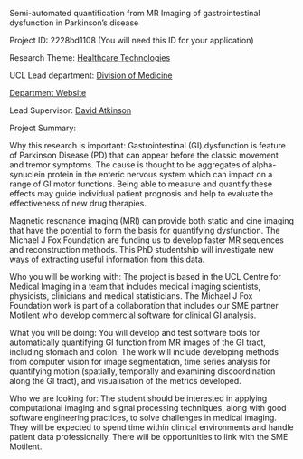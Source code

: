 Semi-automated quantification from MR Imaging of gastrointestinal dysfunction in Parkinson’s disease

Project ID: 2228bd1108
(You will need this ID for your application)

Research Theme: [Healthcare Technologies](../themes/healthcare-technologies.md)

UCL Lead department: [Division of Medicine](../departments/division-of-medicine.md)

[Department Website](https://www.ucl.ac.uk/medicine)

Lead Supervisor: [David Atkinson](https://iris.ucl.ac.uk/iris/browse/profile?upi=DATKI13)

Project Summary:

Why this research is important: Gastrointestinal (GI) dysfunction is feature of Parkinson Disease (PD) that can appear before the classic movement and tremor symptoms. The cause is thought to be aggregates of alpha-synuclein protein in the enteric nervous system which can impact on a range of GI motor functions. Being able to measure and quantify these effects may guide individual patient prognosis and help to evaluate the effectiveness of new drug therapies. 
 
 Magnetic resonance imaging (MRI) can provide both static and cine imaging that have the potential to form the basis for quantifying dysfunction. The Michael J Fox Foundation are funding us to develop faster MR sequences and reconstruction methods. This PhD studentship will investigate new ways of extracting useful information from this data. 
 
 Who you will be working with: The project is based in the UCL Centre for Medical Imaging in a team that includes medical imaging scientists, physicists, clinicians and medical statisticians. The Michael J Fox Foundation work is part of a collaboration that includes our SME partner Motilent who develop commercial software for clinical GI analysis. 
 
 What you will be doing: You will develop and test software tools for automatically quantifying GI function from MR images of the GI tract, including stomach and colon. The work will include developing methods from computer vision for image segmentation, time series analysis for quantifying motion (spatially, temporally and examining discoordination along the GI tract), and visualisation of the metrics developed. 
 
 Who we are looking for: The student should be interested in applying computational imaging and signal processing techniques, along with good software engineering practices, to solve challenges in medical imaging. They will be expected to spend time within clinical environments and handle patient data professionally. There will be opportunities to link with the SME Motilent.
